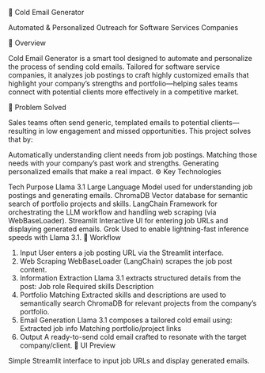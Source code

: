 📧 Cold Email Generator

Automated & Personalized Outreach for Software Services Companies

🚀 Overview

Cold Email Generator is a smart tool designed to automate and personalize the process of sending cold emails. Tailored for software service companies, it analyzes job postings to craft highly customized emails that highlight your company’s strengths and portfolio—helping sales teams connect with potential clients more effectively in a competitive market.

🧠 Problem Solved

Sales teams often send generic, templated emails to potential clients—resulting in low engagement and missed opportunities. This project solves that by:

Automatically understanding client needs from job postings.
Matching those needs with your company’s past work and strengths.
Generating personalized emails that make a real impact.
⚙️ Key Technologies

Tech	Purpose
Llama 3.1	Large Language Model used for understanding job postings and generating emails.
ChromaDB	Vector database for semantic search of portfolio projects and skills.
LangChain	Framework for orchestrating the LLM workflow and handling web scraping (via WebBaseLoader).
Streamlit	Interactive UI for entering job URLs and displaying generated emails.
Grok	Used to enable lightning-fast inference speeds with Llama 3.1.
🔁 Workflow

1. Input
User enters a job posting URL via the Streamlit interface.
2. Web Scraping
WebBaseLoader (LangChain) scrapes the job post content.
3. Information Extraction
Llama 3.1 extracts structured details from the post:
Job role
Required skills
Description
4. Portfolio Matching
Extracted skills and descriptions are used to semantically search ChromaDB for relevant projects from the company’s portfolio.
5. Email Generation
Llama 3.1 composes a tailored cold email using:
Extracted job info
Matching portfolio/project links
6. Output
A ready-to-send cold email crafted to resonate with the target company/client.
📸 UI Preview

Simple Streamlit interface to input job URLs and display generated emails.

